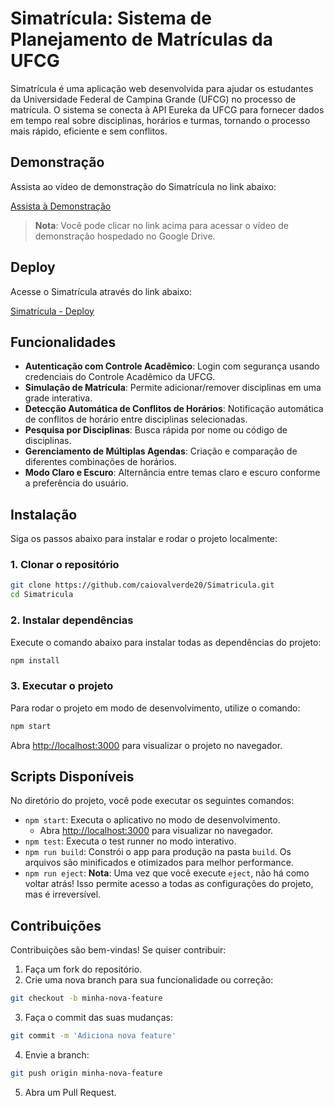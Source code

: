 # Simatrícula: Sistema de Planejamento de Matrículas da UFCG

Simatrícula é uma aplicação web desenvolvida para ajudar os estudantes da Universidade Federal de Campina Grande (UFCG) no processo de matrícula. O sistema se conecta à API Eureka da UFCG para fornecer dados em tempo real sobre disciplinas, horários e turmas, tornando o processo mais rápido, eficiente e sem conflitos.

## Demonstração

Assista ao vídeo de demonstração do Simatrícula no link abaixo:

[Assista à Demonstração](https://drive.google.com/file/d/1h15h72dnNq3c15kYy1pyCR_2Kgss8465/view?usp=sharing)

> **Nota**: Você pode clicar no link acima para acessar o vídeo de demonstração hospedado no Google Drive.

## Deploy

Acesse o Simatrícula através do link abaixo:

[Simatrícula - Deploy](https://simatricula.vercel.app/)

## Funcionalidades

- **Autenticação com Controle Acadêmico**: Login com segurança usando credenciais do Controle Acadêmico da UFCG.
- **Simulação de Matrícula**: Permite adicionar/remover disciplinas em uma grade interativa.
- **Detecção Automática de Conflitos de Horários**: Notificação automática de conflitos de horário entre disciplinas selecionadas.
- **Pesquisa por Disciplinas**: Busca rápida por nome ou código de disciplinas.
- **Gerenciamento de Múltiplas Agendas**: Criação e comparação de diferentes combinações de horários.
- **Modo Claro e Escuro**: Alternância entre temas claro e escuro conforme a preferência do usuário.

## Instalação

Siga os passos abaixo para instalar e rodar o projeto localmente:

### 1. Clonar o repositório

```bash
git clone https://github.com/caiovalverde20/Simatricula.git
cd Simatricula
```

### 2. Instalar dependências

Execute o comando abaixo para instalar todas as dependências do projeto:

```bash
npm install
```

### 3. Executar o projeto

Para rodar o projeto em modo de desenvolvimento, utilize o comando:

```bash
npm start
```

Abra [http://localhost:3000](http://localhost:3000) para visualizar o projeto no navegador.

## Scripts Disponíveis

No diretório do projeto, você pode executar os seguintes comandos:

- `npm start`: Executa o aplicativo no modo de desenvolvimento.
  - Abra [http://localhost:3000](http://localhost:3000) para visualizar no navegador.
- `npm test`: Executa o test runner no modo interativo.
- `npm run build`: Constrói o app para produção na pasta `build`. Os arquivos são minificados e otimizados para melhor performance.
- `npm run eject`: **Nota**: Uma vez que você execute `eject`, não há como voltar atrás! Isso permite acesso a todas as configurações do projeto, mas é irreversível.

## Contribuições

Contribuições são bem-vindas! Se quiser contribuir:

1. Faça um fork do repositório.
2. Crie uma nova branch para sua funcionalidade ou correção:

```bash
git checkout -b minha-nova-feature
```

3. Faça o commit das suas mudanças:

```bash
git commit -m 'Adiciona nova feature'
```

4. Envie a branch:

```bash
git push origin minha-nova-feature
```

5. Abra um Pull Request.
